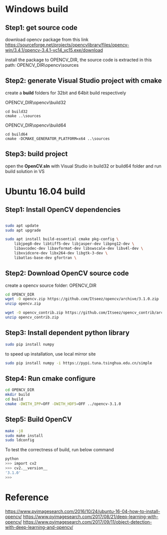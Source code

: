 
# Windows build

## Step1: get source code

download opencv package from this link
https://sourceforge.net/projects/opencvlibrary/files/opencv-win/3.4.1/opencv-3.4.1-vc14_vc15.exe/download

install the package to OPENCV_DIR, the source code is extracted in this path:
OPENCV_DIR\opencv\sources

## Step2: generate Visual Studio project with cmake

create a **build** folders for 32bit and 64bit build respectively

OPENCV_DIR\opencv\build32
```dos
cd build32
cmake ..\sources
```

OPENCV_DIR\opencv\build64
```dos
cd build64
cmake -DCMAKE_GENERATOR_PLATFORM=x64 ..\sources
```

## Step3: build project

open the **OpenCV.sln** with Visual Studio in build32 or build64 folder and run build solution in VS

# Ubuntu 16.04 build

## Step1: Install OpenCV dependencies

```bash

sudo apt update
sudo apt upgrade

sudo apt install build-essential cmake pkg-config \
    libjpeg8-dev libtiff5-dev libjasper-dev libpng12-dev \
    libavcodec-dev libavformat-dev libswscale-dev libv4l-dev \
    libxvidcore-dev libx264-dev libgtk-3-dev \
    libatlas-base-dev gfortran \
```

## Step2: Download OpenCV source code

create a opencv source folder: OPENCV_DIR

```bash
cd OPENCV_DIR
wget -O opencv.zip https://github.com/Itseez/opencv/archive/3.1.0.zip
unzip opencv.zip

wget -O opencv_contrib.zip https://github.com/Itseez/opencv_contrib/archive/3.1.0.zip
unzip opencv_contrib.zip
```
## Step3: Install dependent python library

```bash
sudo pip install numpy
```
to speed up installation, use local mirror site

```bash
sudo pip install numpy -i https://pypi.tuna.tsinghua.edu.cn/simple
```

## Step4: Run cmake configure

```bash
cd OPENCV_DIR
mkdir build
cd build
cmake -DWITH_IPP=OFF -DWITH_HDF5=OFF ../opencv-3.1.0
```
## Step5: Build OpenCV

```bash
make -j8
sudo make install
sudo ldconfig
```
To test the correctness of build, run below command

```bash
python
>>> import cv2
>>> cv2.__version__
'3.1.0'
>>>
```

# Reference

https://www.pyimagesearch.com/2016/10/24/ubuntu-16-04-how-to-install-opencv/
https://www.pyimagesearch.com/2017/08/21/deep-learning-with-opencv/
https://www.pyimagesearch.com/2017/09/11/object-detection-with-deep-learning-and-opencv/

